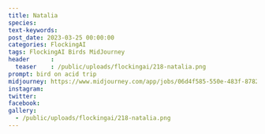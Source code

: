```yaml
---
title: Natalia
species: 
text-keywords: 
post_date: 2023-03-25 00:00:00
categories: FlockingAI
tags: FlockingAI Birds MidJourney 
header      :
  teaser    : /public/uploads/flockingai/218-natalia.png
prompt: bird on acid trip
midjourney: https://www.midjourney.com/app/jobs/06d4f585-550e-483f-8782-60ca7a1a158c
instagram: 
twitter: 
facebook: 
gallery: 
  - /public/uploads/flockingai/218-natalia.png
---
```


